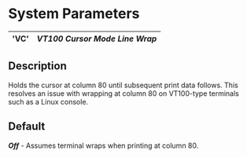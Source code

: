 # System Parameters

**'VC'** |  **_VT100 Cursor Mode Line Wrap_**  
---|---  
  
##  Description

Holds the cursor at column 80 until subsequent print data follows. This resolves an issue with wrapping at column 80 on VT100-type terminals such as a Linux console.

##  Default

**_Off_** \- Assumes terminal wraps when printing at column 80.

